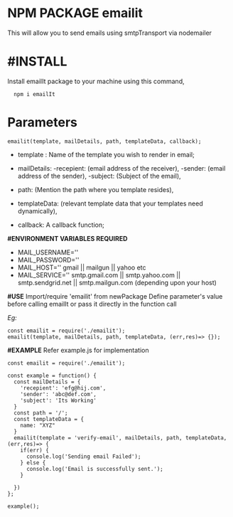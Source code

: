 # NPM PACKAGE emailit
 This will allow you to send emails using smtpTransport via nodemailer

# **#INSTALL**
Install emailIt package to your machine using this command,


      npm i emailIt

# Parameters
```emailit(template, mailDetails, path, templateData, callback);```


 - template : Name of the template you wish to render in email;  
 - mailDetails:
   -recepient: (email address of the receiver),
   -sender: (email address of the sender),
    -subject: (Subject of the email),

 - path: (Mention the path where you template resides),

 - templateData: (relevant template data that your templates need
   dynamically),



 - callback: A callback function;

**#ENVIRONMENT VARIABLES REQUIRED**
 - MAIL_USERNAME=''   
 - MAIL_PASSWORD=''    
 - MAIL_HOST=''   gmail || mailgun || yahoo etc
 - MAIL_SERVICE=''  smtp.gmail.com || smtp.yahoo.com || smtp.sendgrid.net || smtp.mailgun.com (depending upon your host)

**#USE**
 Import/require 'emailit' from newPackage
 Define parameter's value before calling emailIt or pass it directly in the function call

*Eg:*

    const emailit = require('./emailit');
    emailit(template, mailDetails, path, templateData, (err,res)=> {});


**#EXAMPLE**
Refer example.js for implementation

    const emailit = require('./emailit');

    const example = function() {
      const mailDetails = {
        'recepient': 'efg@hij.com',
        'sender': 'abc@def.com',
        'subject': 'Its Working'
      }
      const path = '/';
      const templateData = {
        name: "XYZ"
      }
      emailit(template = 'verify-email', mailDetails, path, templateData, (err,res)=> {
        if(err) {
          console.log('Sending email Failed');
        } else {
          console.log('Email is successfully sent.');
        }

      })
    };

    example();
